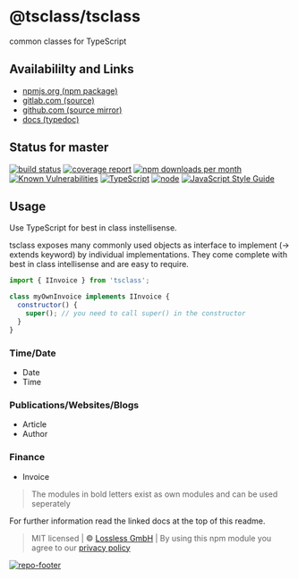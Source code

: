 # @tsclass/tsclass
common classes for TypeScript

## Availabililty and Links
* [npmjs.org (npm package)](https://www.npmjs.com/package/@tsclass/tsclass)
* [gitlab.com (source)](https://gitlab.com/tsclass/tsclass)
* [github.com (source mirror)](https://github.com/tsclass/tsclass)
* [docs (typedoc)](https://tsclass.gitlab.io/tsclass/)

## Status for master
[![build status](https://gitlab.com/tsclass/tsclass/badges/master/build.svg)](https://gitlab.com/tsclass/tsclass/commits/master)
[![coverage report](https://gitlab.com/tsclass/tsclass/badges/master/coverage.svg)](https://gitlab.com/tsclass/tsclass/commits/master)
[![npm downloads per month](https://img.shields.io/npm/dm/@tsclass/tsclass.svg)](https://www.npmjs.com/package/@tsclass/tsclass)
[![Known Vulnerabilities](https://snyk.io/test/npm/@tsclass/tsclass/badge.svg)](https://snyk.io/test/npm/@tsclass/tsclass)
[![TypeScript](https://img.shields.io/badge/TypeScript->=%203.x-blue.svg)](https://nodejs.org/dist/latest-v10.x/docs/api/)
[![node](https://img.shields.io/badge/node->=%2010.x.x-blue.svg)](https://nodejs.org/dist/latest-v10.x/docs/api/)
[![JavaScript Style Guide](https://img.shields.io/badge/code%20style-prettier-ff69b4.svg)](https://prettier.io/)

## Usage

Use TypeScript for best in class instellisense.

tsclass exposes many commonly used objects as interface to implement (-> extends keyword) by individual implementations.
They come complete with best in class intellisense and are easy to require.

```javascript
import { IInvoice } from 'tsclass';

class myOwnInvoice implements IInvoice {
  constructor() {
    super(); // you need to call super() in the constructor
  }
}
```

### Time/Date

- Date
- Time

### Publications/Websites/Blogs

- Article
- Author

### Finance

- Invoice

> The modules in bold letters exist as own modules and can be used seperately

For further information read the linked docs at the top of this readme.

> MIT licensed | **&copy;** [Lossless GmbH](https://lossless.gmbh)
| By using this npm module you agree to our [privacy policy](https://lossless.gmbH/privacy)

[![repo-footer](https://lossless.gitlab.io/publicrelations/repofooter.svg)](https://maintainedby.lossless.com)
